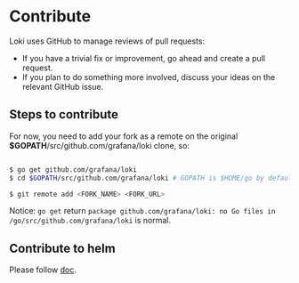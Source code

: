 # Contribute

Loki uses GitHub to manage reviews of pull requests:

- If you have a trivial fix or improvement, go ahead and create a pull request.
- If you plan to do something more involved, discuss your ideas on the relevant GitHub issue.

## Steps to contribute

For now, you need to add your fork as a remote on the original **\$GOPATH**/src/github.com/grafana/loki clone, so:

```bash

$ go get github.com/grafana/loki
$ cd $GOPATH/src/github.com/grafana/loki # GOPATH is $HOME/go by default.

$ git remote add <FORK_NAME> <FORK_URL>
```

Notice: `go get` return `package github.com/grafana/loki: no Go files in /go/src/github.com/grafana/loki` is normal.


## Contribute to helm

Please follow [doc](./production/helm/README.md).
